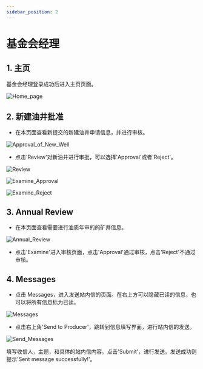 ```yaml
---
sidebar_position: 2
---
```


# 基金会经理

## 1. 主页

基金会经理登录成功后进入主页页面。

![Home_page](/img/docs/home_page.png)

## 2. 新建油井批准

- 在本页面查看新提交的新建油井申请信息，并进行审核。

![Approval_of_New_Well](/img/docs/Approval_of_New_Well.png)

- 点击'Review'对新油井进行审批，可以选择'Approval'或者'Reject'。

![Review](/img/docs/Review.png)

![Examine_Approval](/img/docs/Examine_Approval.png)

![Examine_Reject](/img/docs/Examine_Reject.png)

## 3. Annual Review

- 在本页面查看需要进行油质年审的的矿井信息。

![Annual_Review](/img/docs/Annual_Review.png)

- 点击'Examine'进入审核页面，点击'Approval'通过审核，点击'Reject'不通过审核。

## 4. Messages

- 点击 Messages，进入发送站内信的页面。在右上方可以隐藏已读的信息，也可以将所有信息标为已读。

![Messages](/img/docs/Messages.png)

- 点击右上角'Send to Producer'，跳转到信息填写界面，进行站内信的发送。

![Send_Messages](/img/docs/Send_Messages.png)

填写收信人，主题，和具体的站内信内容。点击'Submit'，进行发送。发送成功则提示'Sent message successfully!'。
